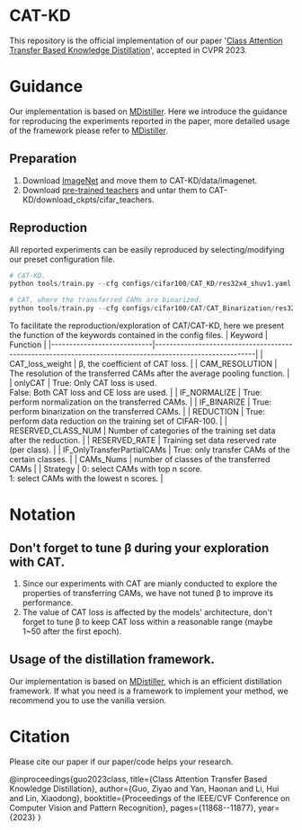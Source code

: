 # CAT-KD
This repository is the official implementation of our paper '[Class Attention Transfer Based Knowledge Distillation](https://arxiv.org/abs/2304.12777)', accepted in CVPR 2023.
# Guidance
Our implementation is based on [MDistiller](https://github.com/megvii-research/mdistiller). Here we introduce the guidance for reproducing the experiments reported in the paper, more detailed usage of the framework please refer to [MDistiller](https://github.com/megvii-research/mdistiller).

## Preparation
1. Download [ImageNet](https://image-net.org/) and move them to CAT-KD/data/imagenet.
2. Download [pre-trained teachers](https://github.com/megvii-research/mdistiller/releases/tag/checkpoints) and untar them to CAT-KD/download_ckpts/cifar_teachers.

## Reproduction
All reported experiments can be easily reproduced by selecting/modifying our preset configuration file.
``` python
# CAT-KD.
python tools/train.py --cfg configs/cifar100/CAT_KD/res32x4_shuv1.yaml

# CAT, where the transferred CAMs are binarized.
python tools/train.py --cfg configs/cifar100/CAT/CAT_Binarization/res32x4_res32x4.yaml
```
To facilitate the reproduction/exploration of CAT/CAT-KD, here we present the function of the keywords contained in the config files.
| Keyword                    | Function                                                                                                 |
|----------------------------|----------------------------------------------------------------------------------------------------------|
| CAT_loss_weight            | β, the coefficient of CAT loss.                                                 |
| CAM_RESOLUTION             | The resolution of the transferred CAMs after the average pooling function.                               |
| onlyCAT                    | True: Only CAT loss is used.<br>False: Both CAT loss and CE loss are used. |
| IF_NORMALIZE               | True: perform normalization on the transferred CAMs.                                                     |
| IF_BINARIZE                | True: perform binarization on the transferred CAMs.                                                      |
| REDUCTION                  | True: perform data reduction on the training set of CIFAR-100.                                           |
| RESERVED_CLASS_NUM         | Number of categories of the training set data after the reduction.                                       |
| RESERVED_RATE              | Training set data reserved rate (per class).                                                             |
| IF_OnlyTransferPartialCAMs | True: only transfer CAMs of the certain classes.                                                         |
| CAMs_Nums                  | number of classes of the transferred CAMs                                                                |
| Strategy                   | 0: select CAMs with top n score.<br>1: select CAMs with the lowest n scores.                                |
# Notation
## Don't forget to tune β during your exploration with CAT.
1. Since our experiments with CAT are mianly conducted to explore the properties of transferring CAMs, we have not tuned β to improve its performance.
2. The value of CAT loss is affected by the models' architecture, don't forget to tune β to keep CAT loss within a reasonable range (maybe 1~50 after the first epoch).
## Usage of the distillation framework.
Our implementation is based on [MDistiller](https://github.com/megvii-research/mdistiller), which is an efficient distillation framework. If what you need is a framework to implement your method, we recommend you to use the vanilla version.
# Citation
Please cite our paper if our paper/code helps your research.

@inproceedings{guo2023class,
  title={Class Attention Transfer Based Knowledge Distillation},
  author={Guo, Ziyao and Yan, Haonan and Li, Hui and Lin, Xiaodong},
  booktitle={Proceedings of the IEEE/CVF Conference on Computer Vision and Pattern Recognition},
  pages={11868--11877},
  year={2023}
}
